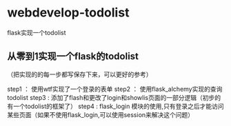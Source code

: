 ﻿# webdevelop-todolist
flask实现一个todolist

## 从零到1实现一个flask的todolist
（把实现的的每一步都写保存下来，可以更好的参考）

step1 ： 使用wtf实现了一个登录的表单
step2 ： 使用flask_alchemy实现的查询todolist
step3 :  添加了flash和更改了login和showlis页面的一部分逻辑（初步的有一个todolist的框架了）
step4 :  flask_login 模块的使用,只有登录之后才能访问某些页面（如果不使用flask_login,可以使用session来解决这个问题）